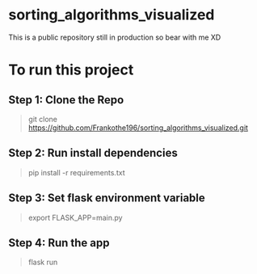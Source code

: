 # sorting_algorithms_visualized

This is a public repository still in production so bear with me XD

# To run this project
## Step 1: Clone the Repo
>git clone https://github.com/Frankothe196/sorting_algorithms_visualized.git

## Step 2: Run install dependencies
>pip install -r requirements.txt

## Step 3: Set flask environment variable
>export FLASK_APP=main.py

## Step 4: Run the app
>flask run
